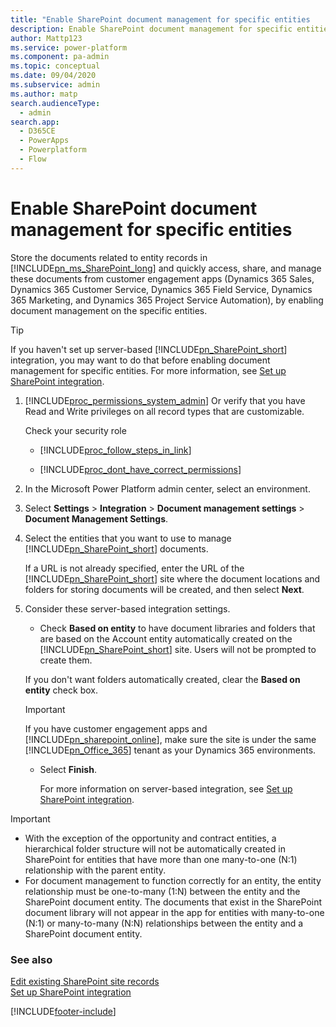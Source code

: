 ```yaml
---
title: "Enable SharePoint document management for specific entities   | MicrosoftDocs"
description: Enable SharePoint document management for specific entities
author: Mattp123
ms.service: power-platform
ms.component: pa-admin
ms.topic: conceptual
ms.date: 09/04/2020
ms.subservice: admin
ms.author: matp
search.audienceType: 
  - admin
search.app:
  - D365CE
  - PowerApps
  - Powerplatform
  - Flow
---
```

# Enable SharePoint document management for specific entities

Store the documents related to entity records in [!INCLUDE[pn_ms_SharePoint_long](../includes/pn-ms-sharepoint-long.md)] and quickly access, share, and manage these documents from customer engagement apps (Dynamics 365 Sales, Dynamics 365 Customer Service, Dynamics 365 Field Service, Dynamics 365 Marketing, and Dynamics 365 Project Service Automation), by enabling document management on the specific entities.  
  
> [!TIP]
> If you haven't set up server-based [!INCLUDE[pn_SharePoint_short](../includes/pn-sharepoint-short.md)] integration, you may want to do that before enabling document management for specific entities. For more information, see [Set up SharePoint integration](set-up-sharepoint-integration.md).  
  
1. [!INCLUDE[proc_permissions_system_admin](../includes/proc-permissions-system-admin.md)] Or verify that you have Read and Write privileges on all record types that are customizable.  
  
   Check your security role  
  
   - [!INCLUDE[proc_follow_steps_in_link](../includes/proc-follow-steps-in-link.md)]  
  
   - [!INCLUDE[proc_dont_have_correct_permissions](../includes/proc-dont-have-correct-permissions.md)]  
  
2. In the Microsoft Power Platform admin center, select an environment. 

3. Select **Settings** > **Integration** > **Document management settings** > **Document Management Settings**.  

4. Select the entities that you want to use to manage [!INCLUDE[pn_SharePoint_short](../includes/pn-sharepoint-short.md)] documents.  
  
   If a URL is not already specified, enter the URL of the [!INCLUDE[pn_SharePoint_short](../includes/pn-sharepoint-short.md)] site where the document locations and folders for storing documents will be created, and then select **Next**.  
  
5. Consider these server-based integration settings.
  
   - Check **Based on entity** to have  document libraries and folders that are based on the Account entity automatically  created on the [!INCLUDE[pn_SharePoint_short](../includes/pn-sharepoint-short.md)] site. Users will not be prompted to create them.  
  
    If you don't want folders automatically created, clear the **Based on entity** check box.  
   
    > [!IMPORTANT]
    >  If you have customer engagement apps and [!INCLUDE[pn_sharepoint_online](../includes/pn-sharepoint-online.md)], make sure the site is under the same [!INCLUDE[pn_Office_365](../includes/pn-office-365.md)] tenant as your Dynamics 365 environments.  
      
   - Select **Finish**.  
  
     For more information on server-based integration, see [Set up SharePoint integration](set-up-sharepoint-integration.md).  
  
<!--    If you don't use server-based integration  
  
   - If you want the document libraries and folders to be created, specify a valid [!INCLUDE[pn_SharePoint_short](../includes/pn-sharepoint-short.md)] site URL, and make sure the [!INCLUDE[pn_SharePoint_short](../includes/pn-sharepoint-short.md)] site  has the [!INCLUDE[pn_crm_list_component_sharepoint_server](../includes/pn-crm-list-component-sharepoint-server.md)] installed. Note, this will also work if you specify a [!INCLUDE[pn_sharepoint_online](../includes/pn-sharepoint-online.md)] site URL.  
  
     > [!NOTE]
     >  The list component has been deprecated as of [!INCLUDE[pn_crm_online_2015_update_1](../includes/pn-crm-online-2015-update-1.md)]. For information on converting from the List Component, see [Switching from the list component or changing the deployment](switching-list-component-changing-deployment.md).  
  
   - The remaining steps assume that the specified site is on [!INCLUDE[pn_sharepoint_server_2010](../includes/pn-sharepoint-server-2010.md)] or [!INCLUDE[pn_sharepoint_server_2013](../includes/pn-sharepoint-server-2013.md)] and the site collection for this site has the [!INCLUDE[pn_list_component_short](../includes/pn-list-component-short.md)] installed.  
  
     By default, a folder for each record is created under the corresponding document library for the entity. For example, for an opportunity record "100 Bikes", a document library "opportunity" is created, and in it, a folder "100 Bikes\<entityGUID>" is created. The path is ../opportunity/100 Bikes\<entityGUID>.  
  
6. To have the folders created under the parent account or contact, select the **Based on entity** check box. In the list next to the check box, choose **Account** or **Contact**.  
  
    When you select this option, the folders are created under the related account or contact folder.  
  
    The structure is:.../account/Margie's Travel/opportunity/100 Bikes\<entityGUID> where "account" is the document library for the referenced entity that you selected from the list, and "Margie's Travel" is the folder for the referenced record of the selected entity, which in this case it the `Opportunity` entity.  
  
7. Click **Next**.  
  
   Dynamics 365 apps create document libraries for the selected entities on [!INCLUDE[pn_SharePoint_short](../includes/pn-sharepoint-short.md)]. Dynamics 365 apps also create the corresponding document location records that contain the links to these document libraries. The **Document Management Settings** wizard shows the creation status of the document libraries.  -->

> [!IMPORTANT]
> - With the exception of the opportunity and contract entities, a hierarchical folder structure will not be automatically created in SharePoint for entities that have more than one many-to-one (N:1) relationship with the parent entity.
> - For document management to function correctly for an entity, the entity relationship must be one-to-many (1:N) between the entity and the SharePoint document entity. The documents that exist in the SharePoint document library will not appear in the app for entities with many-to-one (N:1) or many-to-many (N:N) relationships between the entity and a SharePoint document entity.

  
### See also  
 [Edit existing SharePoint site records](../admin/edit-existing-sharepoint-site-records.md)   
 [Set up SharePoint integration](set-up-sharepoint-integration.md)


[!INCLUDE[footer-include](../includes/footer-banner.md)]